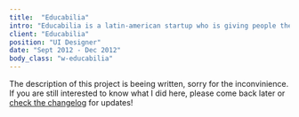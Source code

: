 ```yaml
---
title:  "Educabilia"
intro: "Educabilia is a latin-american startup who is giving people the power to teach what they know, and learn new exciting things everyday. E-learning on steroids."
client: "Educabilia"
position: "UI Designer"
date: "Sept 2012 - Dec 2012"
body_class: "w-educabilia"
---
```

<div class="content-in-progress">The description of this project is beeing written, sorry for the inconvinience. If you are still interested to know what I did here, please come back later or <a href="{{ "/changelog" | prepend: site.baseurl }}">check the changelog</a> for updates!</div>

